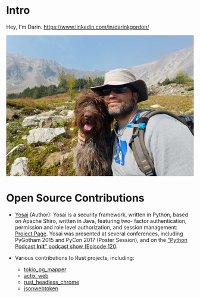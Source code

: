 # Intro 

Hey, I'm Darin. https://www.linkedin.com/in/darinkgordon/


![:photo:](https://github.com/Dowwie/Dowwie/blob/master/darin_denali_2017.jpg)

# Open Source Contributions 

* [Yosai](https://github.com/YosaiProject/yosai) (Author):  Yosai is a security framework, written in Python, based on Apache Shiro, written in Java, featuring two- factor authentication, permission and role level authorization, and session management: [Project Page](https://yosaiproject.github.io/yosai).  Yosai was presented at several conferences, including PyGotham 2015 and PyCon 2017 (Poster Session), and on the ["Python Podcast __Init__" podcast show (Episode 120](https://bit.ly/2ZefKUA).


* Various contributions to Rust projects, including:
    - [tokio_pg_mapper](https://github.com/Dowwie/tokio-postgres-mapper)
	- [actix_web](https://github.com/actix/actix-web)
	- [rust_headless_chrome](https://github.com/atroche/rust-headless-chrome)
	- [jsonwebtoken](https://github.com/keats/jsonwebtoken)
